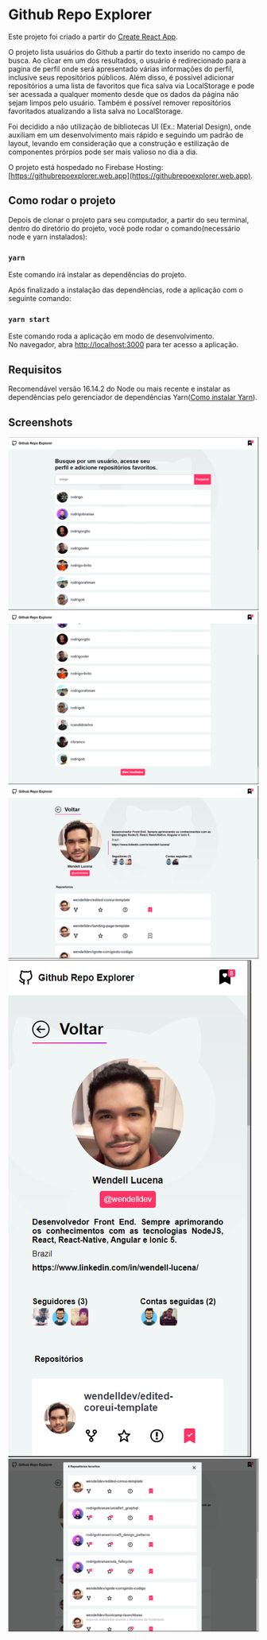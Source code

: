 # Github Repo Explorer

Este projeto foi criado a partir do [Create React App](https://github.com/facebook/create-react-app).

O projeto lista usuários do Github a partir do texto inserido no campo de busca. Ao clicar em um dos resultados, o usuário é redirecionado para a pagina de perfil onde será apresentado várias informações do perfil, inclusive seus repositórios públicos. Além disso, é possível adicionar repositórios a uma lista de favoritos que fica salva via LocalStorage e pode ser acessada a qualquer momento desde que os dados da página não sejam limpos pelo usuário. Também é possível remover repositórios favoritados atualizando a lista salva no LocalStorage.

Foi decidido a não utilização de bibliotecas UI (Ex.: Material Design), onde auxiliam em um desenvolvimento mais rápido e seguindo um padrão de layout, levando em consideração que a construção e estilização de componentes prórpios pode ser mais valioso no dia a dia.

O projeto está hospedado no Firebase Hosting: [https://githubrepoexplorer.web.app](https://githubrepoexplorer.web.app).

## Como rodar o projeto

Depois de clonar o projeto para seu computador, a partir do seu terminal, dentro do diretório do projeto, você pode rodar o comando(necessário node e yarn instalados):

### `yarn`

Este comando irá instalar as dependências do projeto.

Após finalizado a instalação das dependências, rode a aplicação com o seguinte comando:

### `yarn start`

Este comando roda a aplicação em modo de desenvolvimento.\
No navegador, abra [http://localhost:3000](http://localhost:3000) para ter acesso a aplicação.

## Requisitos

Recomendável versão 16.14.2 do Node ou mais recente e instalar as dependências pelo gerenciador de dependências Yarn([Como instalar Yarn](https://classic.yarnpkg.com/en/docs/install#windows-stable)).

## Screenshots

![Dashboard-1](/images/dashboard-1.png)
![Dashboard-2](/images/dashboard-2.png)
![profile-1](/images/profile-1.png)
![profile-2](/images/profile-2.png)
![favoritos](/images/favs.png)
